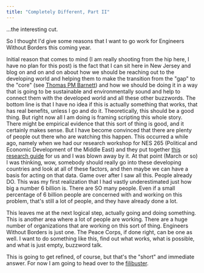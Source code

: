 ```yaml
---
title: "Completely Different, Part II"
---
```

...the interesting cut.

  
So I thought I'd give some reasons that I want to go work for Engineers
Without Borders this coming year.

  
Initial reason that comes to mind (I am really shooting from the hip here, I
have no plan for this post) is the fact that I can sit here in New Jersey and
blog on and on and on about how we should be reaching out to the developing
world and helping them to make the transition from the "gap" to the "core"
(see [Thomas PM Barnett](http://www.thomaspmbarnett.com/weblog/)) and how we
should be doing it in a way that is going to be sustainable and
environmentally sound and help to connect them with the developed world and
all these other buzzwords. The bottom line is that I have no idea if this is
actually something that works, that has real benefits, unless I go and do it.
Theoretically, this should be a good thing. But right now all I am doing is
framing scripting this whole story. There might be empirical evidence that
this sort of thing is good, and it certainly makes sense. But I have become
convinced that there are plenty of people out there who are watching this
happen. This occurred a while ago, namely when we had our research workshop
for NES 265 (Political and Economic Development of the Middle East) and they
put together [this research
guide](http://firestone.princeton.edu/politics/guides/mideastdevelopment.html)
for us and I was blown away by it. At that point (March or so) I was thinking,
wow, somebody should really go into these developing countries and look at all
of these factors, and then maybe we can have a basis for acting on that data.
Game over after I saw all this. People already DO. This was my first
realization that I had vastly underestimated just how big a number 6 billion
is. There are SO many people. Even if a small percentage of 6 billion people
are concerned with and working on this problem, that's still a lot of people,
and they have already done a lot.

  
This leaves me at the next logical step, actually going and doing something.
This is another area where a lot of people are working. There are a huge
number of organizations that are working on this sort of thing. Engineers
Without Borders is just one. The Peace Corps, if done right, can be one as
well. I want to do something like this, find out what works, what is possible,
and what is just empty, buzzword talk.

  
This is going to get refined, of course, but that's the "short" and immediate
answer. For now I am going to head over to the
[filibuster](http://www.filibusterfrist.com).

